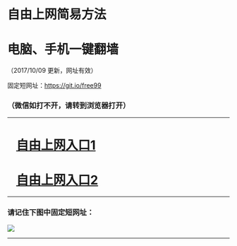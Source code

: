 ﻿# 自由上网简易方法

# 电脑、手机一键翻墙

（2017/10/09 更新，网址有效）

固定短网址：https://git.io/free99

### （微信如打不开，请转到浏览器打开）


***





# &nbsp;&nbsp; <a href="http://ft798618368.fwq-tz-1001.info/fwqtz01.html?t=100900119948 " target="_blank">自由上网入口1</a>
# &nbsp;&nbsp; <a href="http://ft1372214165.fwq-tz-1002.info/fwqtz02.html?t=100900131587 " target="_blank">自由上网入口2</a>
***

### 请记住下图中固定短网址：

<img src="https://s3-us-west-2.amazonaws.com/fwq-1001/yjfq-20170905okok.png" /> 


***

